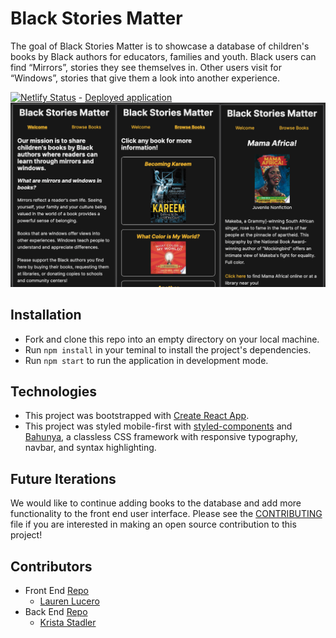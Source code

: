 # Black Stories Matter 
The goal of Black Stories Matter is to showcase a database of children's books by Black authors for educators, families and youth. 
Black users can find “Mirrors”, stories they see themselves in. Other users visit for “Windows”, stories that give them a look into another experience.

[![Netlify Status](https://api.netlify.com/api/v1/badges/cf7cb230-e741-4712-9c37-083b751bf4ed/deploy-status)](https://app.netlify.com/sites/black-stories-matter/deploys) - [Deployed application](https://black-stories-matter.netlify.app/)
![Screenshots](BSMWelcome.png)

## Installation
- Fork and clone this repo into an empty directory on your local machine.
- Run `npm install` in your teminal to install the project's dependencies.
- Run `npm start` to run the application in development mode.

## Technologies
- This project was bootstrapped with [Create React App](https://github.com/facebook/create-react-app).
- This project was styled mobile-first with [styled-components](https://styled-components.com/docs/basics) and [Bahunya](https://github.com/Kimeiga/bahunya), a classless CSS framework with responsive typography, navbar, and syntax highlighting.

## Future Iterations
We would like to continue adding books to the database and add more functionality to the front end user interface.
Please see the [CONTRIBUTING](CONTRIBUTING.md) file if you are interested in making an open source contribution to this project!

## Contributors
- Front End [Repo](https://github.com/Black-Stories-Matter/black-stories-matter-fe) 
  - [Lauren Lucero](https://github.com/laurenlucero)
- Back End [Repo](https://github.com/Black-Stories-Matter/black_stories_matter_api) 
  - [Krista Stadler](https://github.com/kristastadler)

